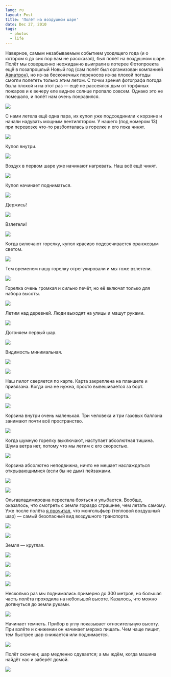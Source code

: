 ```yaml
---
lang: ru
layout: Post
title: 'Полёт на воздушном шаре'
date: Dec 27, 2010
tags:
  - photos
  - life
---
```


Наверное, самым незабываемым событием уходящего года (и о котором я до сих пор вам не рассказал), был полёт на воздушном шаре. Полёт мы совершенно неожиданно выиграли в лотерее Фотопроекта ещё в позапрошлый Новый год (сам полёт был организован компанией [Авиатрон](http://aviatron.ru/)), но из-за бесконечных переносов из-за плохой погоды смогли полететь только этим летом. С точки зрения фотографа погода была плохой и на этот раз — ещё не рассеялся дым от торфяных пожаров и к вечеру еле видное солнце пропало совсем. Однако это не помешало, и полёт нам очень понравился.

![](http://wow.sapegin.me/031r2W3L1y0h/2010-08-02-5D-8703-Artem-Sapegin.jpg)

<!--more-->

С нами летела ещё одна пара, их купол уже подсоединили к корзине и начали надувать мощным вентилятором. У нашего (под номером 13) при перевозке что-то разболталась в горелке и его пока чинят.

![](http://wow.sapegin.me/3T3u0y1j0D1H/2010-08-02-5D-8556-Artem-Sapegin.jpg)

Купол внутри.

![](http://wow.sapegin.me/3h3n0X3R1i3X/2010-08-02-5D-8575-Artem-Sapegin.jpg)

Воздух в первом шаре уже начинают нагревать. Наш всё ещё чинят.

![](http://wow.sapegin.me/0u1V2m1b2i3R/2010-08-02-5D-8592-Artem-Sapegin.jpg)

Купол начинает подниматься.

![](http://wow.sapegin.me/2Z133N05461E/2010-08-02-5D-8599-Artem-Sapegin.jpg)

Держись!

![](http://wow.sapegin.me/251A122R3X2B/2010-08-02-5D-8612-Artem-Sapegin.jpg)

Взлетели!

![](http://wow.sapegin.me/1h3e0j3f3Z11/2010-08-02-5D-8624-Artem-Sapegin.jpg)

Когда включают горелку, купол красиво подсвечивается оранжевым светом.

![](http://wow.sapegin.me/381402402t0j/2010-08-02-5D-8632-Artem-Sapegin.jpg)

Тем временем нашу горелку отрегулировали и мы тоже взлетели.

![](http://wow.sapegin.me/221H0H0h350A/2010-08-02-5D-8646-Artem-Sapegin.jpg)

Горелка очень громкая и сильно печёт, но её включат только для набора высоты.

![](http://wow.sapegin.me/2B091k2X272g/2010-08-02-5D-8649-Artem-Sapegin.jpg)

Летим над деревней. Люди выходят на улицы и машут руками.

![](http://wow.sapegin.me/2Q3k1I0O1U2o/2010-08-02-5D-8650-Artem-Sapegin.jpg)

Догоняем первый шар.

![](http://wow.sapegin.me/0x2u2P1S380T/2010-08-02-5D-8659-Artem-Sapegin.jpg)

Видимость минимальная.

![](http://wow.sapegin.me/0z2K3L0I2C3h/2010-08-02-5D-8664-Artem-Sapegin.jpg)

![](http://wow.sapegin.me/253B3J2o2X3w/2010-08-02-5D-8681-Artem-Sapegin.jpg)

Наш пилот сверяется по карте. Карта закреплена на планшете и привязана. Когда она не нужна, просто вывешивается за борт.

![](http://wow.sapegin.me/2P11150P152D/2010-08-02-5D-8716-Artem-Sapegin.jpg)

![](http://wow.sapegin.me/381b0z463T3J/2010-08-02-5D-8720-Artem-Sapegin.jpg)

Корзина внутри очень маленькая. Три человека и три газовых баллона занимают почти всё пространство.

![](http://wow.sapegin.me/370H312X462i/2010-08-02-5D-8725-Artem-Sapegin.jpg)

Когда шумную горелку выключают, наступает абсолютная тишина. Шума ветра нет, потому что мы летим с его скоростью.

![](http://wow.sapegin.me/0R0E2h370t0X/2010-08-02-5D-8744-Artem-Sapegin.jpg)

Корзина абсолютно неподвижна, ничто не мешает наслаждаться открывающимися (если бы не дым) пейзажами.

![](http://wow.sapegin.me/272G1r2f3o34/2010-08-02-5D-8746-Artem-Sapegin.jpg)

![](http://wow.sapegin.me/3P3w0r1v2i1P/2010-08-02-5D-8774-Artem-Sapegin.jpg)

Ольгавладимировна перестала бояться и улыбается. Вообще, оказалось, что смотреть с земли гораздо страшнее, чем летать самому. Уже после полёта [я прочитал](http://ru.wikipedia.org/wiki/Крупнейшие_катастрофы_монгольфьеров), что монгольфьер (тепловой воздушный шар) — самый безопасный вид воздушного транспорта.

![](http://wow.sapegin.me/0q01253K3a10/2010-08-02-5D-8782-Artem-Sapegin.jpg)

![](http://wow.sapegin.me/3Y362Y260s1p/2010-08-02-5D-8788-Artem-Sapegin.jpg)

Земля — круглая.

![](http://wow.sapegin.me/2c3z3V2g2i3l/2010-08-02-5D-8795-Artem-Sapegin.jpg)

![](http://wow.sapegin.me/0z1M2b102b45/2010-08-02-5D-8809-Artem-Sapegin.jpg)

![](http://wow.sapegin.me/0W3I1X3k1v36/2010-08-02-5D-8825-Artem-Sapegin.jpg)

![](http://wow.sapegin.me/1x331l1N320D/2010-08-02-5D-8886-Artem-Sapegin.jpg)

Несколько раз мы поднимались примерно до 300 метров, но большая часть полёта проходила на небольшой высоте. Казалось, что можно дотянуться до земли руками.

![](http://wow.sapegin.me/3k1Z2q3v2I0k/2010-08-02-5D-8925-Artem-Sapegin.jpg)

Начинает темнеть. Прибор в углу показывает относительную высоту. При взлёте и снижении он начинает мерзко пищать. Чем чаще пищит, тем быстрее шар снижается или поднимается.

![](http://wow.sapegin.me/2L0f2w3Z2D12/2010-08-02-5D-8933-Artem-Sapegin.jpg)

Полёт окончен; шар медленно сдувается; а мы ждём, когда машина найдёт нас и заберёт домой.

![](http://wow.sapegin.me/3X1N2w3Y2n2q/2010-08-02-5D-8943-Artem-Sapegin.jpg)
